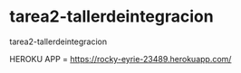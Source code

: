 # tarea2-tallerdeintegracion
tarea2-tallerdeintegracion

HEROKU APP = https://rocky-eyrie-23489.herokuapp.com/
